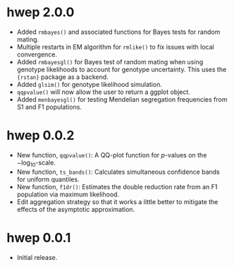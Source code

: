 # hwep 2.0.0

- Added `rmbayes()` and associated functions for Bayes tests for random mating.
- Multiple restarts in EM algorithm for `rmlike()` to fix issues with local convergence.
- Added `rmbayesgl()` for Bayes test of random mating when using genotype likelihoods to account for genotype uncertainty. This uses the `{rstan}` package as a backend.
- Added `glsim()` for genotype likelihood simulation.
- `qqpvalue()` will now allow the user to return a ggplot object.
- Added `menbayesgl()` for testing Mendelian segregation frequencies from S1 and F1 populations.

# hwep 0.0.2

- New function, `qqpvalue()`: A QQ-plot function for $p$-values on the $-\log_{10}$-scale. 
- New function, `ts_bands()`: Calculates simultaneous confidence bands for uniform quantiles.
- New function, `f1dr()`: Estimates the double reduction rate from an F1 population via maximum likelihood.
- Edit aggregation strategy so that it works a little better to mitigate the effects of the asymptotic approximation.

# hwep 0.0.1

- Initial release.
